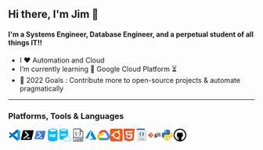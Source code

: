 ## Hi there, I'm Jim :wave:


#### I'm a Systems Engineer, Database Engineer, and a perpetual student of all things IT!!

- I :heart: Automation and Cloud
- I’m currently learning :seedling: Google Cloud Platform :hourglass_flowing_sand:
- :dart: 2022 Goals : Contribute more to open-source projects & automate pragmatically

---

###  Platforms, Tools & Languages

<img align="left" alt="Visual Studio Code" width="26px" src=".\icons\vscode.svg" />
<img align="left" alt="PowerShell-Core" width="26px" src=".\icons\powershell-core.svg" />
<img align="left" alt="PowerShell" width="26px" src=".\icons\powershell-blue.svg" />
<img align="left" alt="SQL" width="26px" src=".\icons\sql-database-generic.svg" />
<img align="left" alt="SQL" width="26px" src=".\icons\sql-azure.svg" />
<img align="left" alt="json" width="26px" src=".\icons\json.svg" />
<img align="left" alt="Azure" width="26px" src=".\icons\azure.svg" />
<img align="left" alt="Google Cloud Platform" width="26px" src=".\icons\google-cloud.svg" />
<img align="left" alt="Ubuntu" width="26px" src=".\icons\ubuntu.svg" />
<img align="left" alt="HTML5" width="26px" src=".\icons\html5.svg" />
<img align="left" alt="CSS" width="26px" src=".\icons\css.svg" />
<img align="left" alt="Git" width="26px" src=".\icons\git.svg" />
<img align="left" alt="Python" width="26px" src=".\icons\python.svg" />
<img align="left" alt="GitHub" width="26px" src=".\icons\github.svg" />
